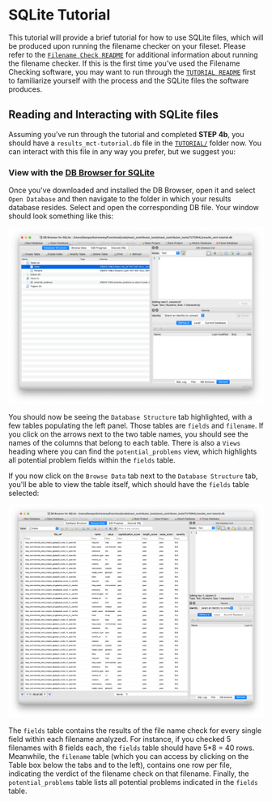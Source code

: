 # SQLite Tutorial
This tutorial will provide a brief tutorial for how to use SQLite files, which will be produced upon running the filename checker on your fileset. Please refer to the [`Filename Check README`](https://github.com/spacetelescope/mast_contributor_tools/blob/dev/docs/filename_check_readme.md) for additional information about running the filename checker. If this is the first time you've used the Filename Checking software, you may want to run through the [`TUTORIAL README`](https://github.com/spacetelescope/mast_contributor_tools/blob/dev/TUTORIAL/tutorial_readme.md) first to familiarize yourself with the process and the SQLite files the software produces.

## Reading and Interacting with SQLite files
Assuming you've run through the tutorial and completed **STEP 4b**, you should have a `results_mct-tutorial.db` file in the [`TUTORIAL/`](https://github.com/spacetelescope/mast_contributor_tools/blob/dev/TUTORIAL/tutorial_readme.md) folder now. You can interact with this file in any way you prefer, but we suggest you:

### View with the [DB Browser for SQLite](https://sqlitebrowser.org/)
Once you've downloaded and installed the DB Browser, open it and select `Open Database` and then navigate to the folder in which your results database resides. Select and open the corresponding DB file. Your window should look something like this:

![DB Browser for SQLite after opening filename check DB file](https://github.com/spacetelescope/mast_contributor_tools/blob/dev/TUTORIAL/tutorial_images/DB_Browser_Initial_Open_DB.png)

You should now be seeing the `Database Structure` tab highlighted, with a few tables populating the left panel. Those tables are `fields` and `filename`. If you click on the arrows next to the two table names, you should see the names of the columns that belong to each table. There is also a `Views` heading where you can find the `potential_problems` view, which highlights all potential problem fields within the `fields` table.

If you now click on the `Browse Data` tab next to the `Database Structure` tab, you'll be able to view the table itself, which should have the `fields` table selected:

![DB Browser for SQLite after opening filename check DB file](https://github.com/spacetelescope/mast_contributor_tools/blob/dev/TUTORIAL/tutorial_images/DB_Browser_Table_Data_View.png)

The `fields` table contains the results of the file name check for every single field within each filename analyzed. For instance, if you checked 5 filenames with 8 fields each, the `fields` table should have 5*8 = 40 rows. Meanwhile, the `filename` table (which you can access by clicking on the Table box below the tabs and to the left), contains one row per file, indicating the verdict of the filename check on that filename. Finally, the `potential_problems` table lists all potential problems indicated in the `fields` table.
